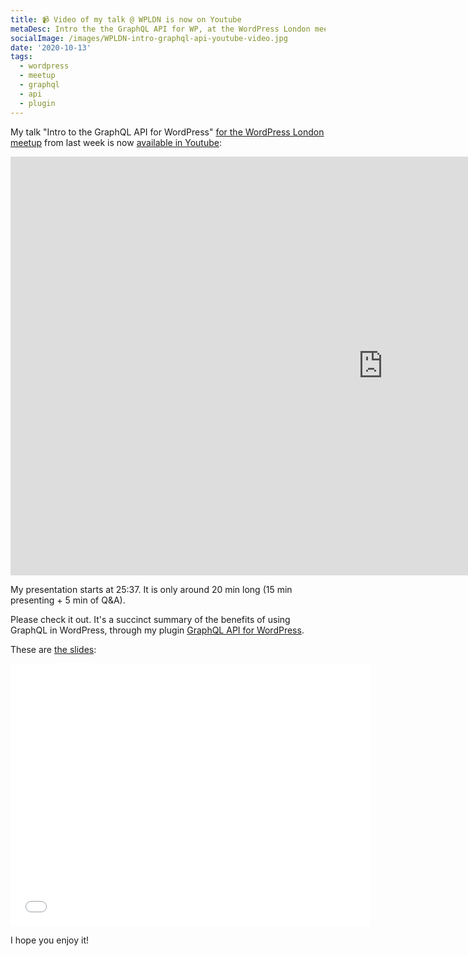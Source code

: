 ```yaml
---
title: 📹 Video of my talk @ WPLDN is now on Youtube
metaDesc: Intro the the GraphQL API for WP, at the WordPress London meetup
socialImage: /images/WPLDN-intro-graphql-api-youtube-video.jpg
date: '2020-10-13'
tags:
  - wordpress
  - meetup
  - graphql
  - api
  - plugin
---
```


My talk "Intro to the GraphQL API for WordPress" [for the WordPress London meetup](https://www.meetup.com/London-WordPress/events/273609351/) from last week is now [available in Youtube](https://youtu.be/t6stJN3apGs?t=1537):

<iframe width="1191" height="670" src="https://www.youtube.com/embed/t6stJN3apGs?t=1537" frameborder="0" allow="accelerometer; autoplay; clipboard-write; encrypted-media; gyroscope; picture-in-picture" allowfullscreen></iframe>

My presentation starts at 25:37. It is only around 20 min long (15 min presenting + 5 min of Q&A).

Please check it out. It's a succinct summary of the benefits of using GraphQL in WordPress, through my plugin [GraphQL API for WordPress](https://github.com/GraphQLAPI/graphql-api-for-wp).

These are [the slides](https://slides.com/leoloso/graphql-api-for-wp):

<iframe src="//slides.com/leoloso/graphql-api-for-wp/embed" width="576" height="420" scrolling="no" frameborder="0" webkitallowfullscreen mozallowfullscreen allowfullscreen></iframe>

I hope you enjoy it!